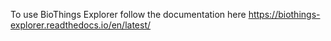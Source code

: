 To use BioThings Explorer follow the documentation here https://biothings-explorer.readthedocs.io/en/latest/  
